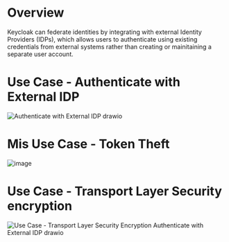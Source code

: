# Overview

Keycloak can federate identities by integrating with external Identity Providers (IDPs), which allows users to authenticate using existing credentials from external systems rather than creating or mainitaining a separate user account.

# Use Case - Authenticate with External IDP
![Authenticate with External IDP drawio](https://github.com/user-attachments/assets/27448592-ac96-4201-8fc2-c942d2dff8a6)

# Mis Use Case - Token Theft
![image](https://github.com/user-attachments/assets/a8677924-e870-4d02-8112-220270b77113)

# Use Case - Transport Layer Security encryption
![Use Case - Transport Layer Security Encryption Authenticate with External IDP drawio](https://github.com/user-attachments/assets/794258a8-27e1-462d-8b45-a0c551a0b19d)
